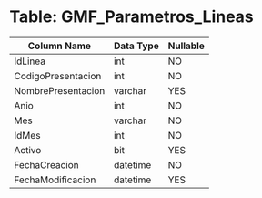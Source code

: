 # Table: GMF_Parametros_Lineas

| Column Name | Data Type | Nullable |
|-------------|-----------|----------|
| IdLinea | int | NO |
| CodigoPresentacion | int | NO |
| NombrePresentacion | varchar | YES |
| Anio | int | NO |
| Mes | varchar | NO |
| IdMes | int | NO |
| Activo | bit | YES |
| FechaCreacion | datetime | NO |
| FechaModificacion | datetime | YES |
